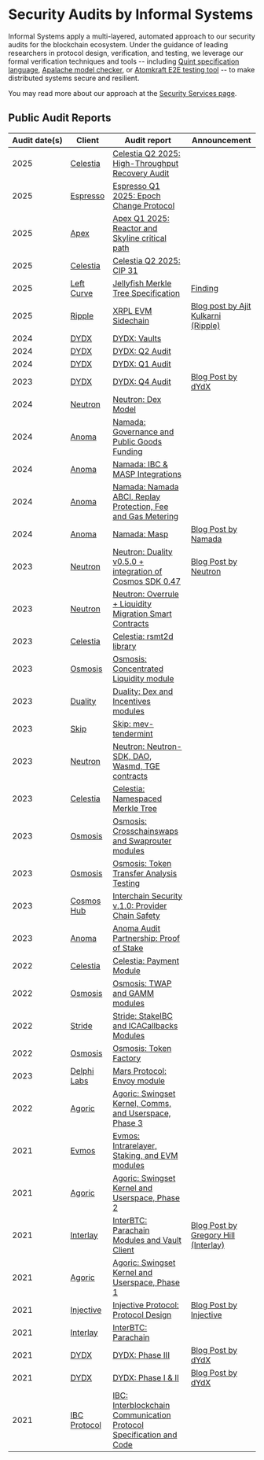# Security Audits by Informal Systems

Informal Systems apply a multi-layered, automated approach to our security
audits for the blockchain ecosystem. Under the guidance of leading researchers
in protocol design, verification, and testing, we leverage
our formal verification techniques and tools -- including [Quint specification language](https://github.com/informalsystems/quint), [Apalache model checker](https://apalache.informal.systems/), or [Atomkraft E2E testing tool](https://github.com/informalsystems/atomkraft) -- to make distributed
systems secure and resilient.

You may read more about our approach at the
[Security Services page](https://informal.systems/services/security-audits).

## Public Audit Reports


| Audit&nbsp;date(s) | Client | Audit report | Announcement |
| ----  | ----  | --- | --- |
| 2025 | [Celestia](https://celestia.org) | [Celestia Q2 2025: High-Throughput Recovery Audit](./Celestia/Celestia%20Q2%202025%20_%20High-Throughput%20Recovery%20Audit%20Report_Final%20v2.pdf) | |
| 2025 | [Espresso](https://www.espressosys.com/) | [Espresso Q1 2025: Epoch Change Protocol](./Espresso/Espresso%20Q1%202025%20_%20Epoch%20Change%20Protocol%20Audit%20Report_Final.pdf) | |
| 2025 | [Apex](https://apexfusion.org/) | [Apex Q1 2025: Reactor and Skyline critical path](./Apex/Apex%20Q1%202025%20_%20Reactor%20%26%20Skyline%20Critical%20Path%20Audit%20Report_Final.pdf) | |
| 2025 | [Celestia](https://celestia.org) | [Celestia Q2 2025: CIP 31](./Celestia/Celestia%20Q2%202025_%20CIP-31%20Audit%20Report_Final.pdf) | |
| 2025 | [Left Curve](https://left-curve.github.io/) | [Jellyfish Merkle Tree Specification](https://github.com/left-curve/left-curve/tree/main/grug/jellyfish-merkle/spec) | [Finding](https://github.com/left-curve/left-curve/pull/291) |
| 2025 | [Ripple](https://ripple.com) | [XRPL EVM Sidechain](https://github.com/informalsystems/audits/blob/main/Ripple/2025-03-25%20XRPL%20EVM%20Sidechain.pdf) | [Blog post by Ajit Kulkarni (Ripple)](https://dev.to/ripplexdev/strengthening-xrpl-evm-sidechain-key-takeaways-from-informal-systems-security-audit-4dme) |
| 2024 | [DYDX](https://dydx.exchange) | [DYDX: Vaults](https://github.com/dydxprotocol/v4-chain/blob/main/audits/Informal-Systems-Audit-Report-2024-Q2%2B.pdf) | |
| 2024 | [DYDX](https://dydx.exchange) | [DYDX: Q2 Audit](https://github.com/dydxprotocol/v4-chain/blob/main/audits/Informal-Systems-Audit-Report-2024-Q2.pdf) | |
| 2024 | [DYDX](https://dydx.exchange) | [DYDX: Q1 Audit](https://github.com/dydxprotocol/v4-chain/blob/main/audits/Informal-Systems-Audit-Report-2024-Q1.pdf) | |
| 2023 | [DYDX](https://dydx.exchange) | [DYDX: Q4 Audit](https://github.com/dydxprotocol/v4-chain/blob/main/audits/Informal-Systems-Audit-Report-2023-Q4.pdf) | [Blog Post by dYdX](https://www.dydx.xyz/blog/dydx-chain-audit) |
| 2024 | [Neutron](https://neutron.org) | [Neutron: Dex Model](./Neutron/2024-12-11%20Neutron%20Dex%20Model.pdf) | |
| 2024 | [Anoma](https://anoma.net) | [Namada: Governance and Public Goods Funding](./Anoma/2024-12-11%20Namada%20Governance%20&%20PGF.pdf) | |
| 2024 | [Anoma](https://anoma.net) | [Namada: IBC & MASP Integrations](./Anoma/2024-08-16%20IBC%20and%20MASP%20integrations%20Final%20Report.pdf) | |
| 2024 | [Anoma](https://anoma.net) | [Namada: Namada ABCI, Replay Protection, Fee and Gas Metering](./Anoma/2024-04-30%20Namada%20ABCI,%20Replay%20Protection,%20Fee%20And%20Gas%20Metering%20Final%20Report.pdf) | |
| 2024 | [Anoma](https://anoma.net) | [Namada: Masp](./Anoma/2024-02-26%20Namada%20MASP%20Final%20Report.pdf)| [Blog Post by Namada](https://namada.net/blog/namada-mainnet-is-live) |
| 2023 | [Neutron](https://neutron.org) | [Neutron: Duality v0.5.0 + integration of Cosmos SDK 0.47](./Neutron/2023-11-11%20Audit%20Report%20-%20Neutron%20-%20Duality%20v0.5.0%20+%20integration%20of%20Cosmos%20SDK%200.47.pdf) | [Blog Post by Neutron](https://blog.neutron.org/introducing-duality-the-next-evolution-in-defi-trading-e807b63e17c1) |
| 2023 | [Neutron](https://neutron.org) | [Neutron: Overrule + Liquidity Migration Smart Contracts](./Neutron/2023-11-05%20Audit%20Report%20-%20Neutron%20Smart%20Contracts%20-%20Overrule%20+%20Liquidity%20Migration.pdf) | |
| 2023 | [Celestia](https://celestia.org) | [Celestia: rsmt2d library](./Celestia/2023-09-13%20Audit%20Report%20Celestia%20rsmt2d%20library.pdf) | |
| 2023 | [Osmosis](https://osmosis.zone) | [Osmosis: Concentrated Liquidity module](./Osmosis/2023-06-23%20Audit%20Report%20-%20Osmosis%20Q2.pdf) | |
| 2023 | [Duality](https://duality.xyz) | [Duality: Dex and Incentives modules](./Duality/2023-05-16%20Audit%20Report%20-%20Duality%20Dex%20and%20Incentives%20modules.pdf) | |
| 2023 | [Skip](https://skip.money) | [Skip: mev-tendermint](./Skip/2023-04-11%20Audit%20Report%20-%20Skip%20Mev%20Tendermint.pdf) | |
| 2023 | [Neutron](https://neutron.org) | [Neutron: Neutron-SDK, DAO, Wasmd, TGE contracts](./Neutron/2023-04-06%20Audit%20Report%20-%20Neutron%20SDK%20DAO%20Wasmd%20TGE%20.pdf) | |
| 2023 | [Celestia](https://celestia.org) | [Celestia: Namespaced Merkle Tree](./Celestia/2023-03-27%20Audit%20-%20Celestia%20NMT.md) | |
| 2023 | [Osmosis](https://osmosis.zone) | [Osmosis: Crosschainswaps and Swaprouter modules](./Osmosis/2023-03-27%20Audit%20-%20Osmosis%20Crosschainswaps%20Swaprouter.md) | |
| 2023 | [Osmosis](https://osmosis.zone) | [Osmosis: Token Transfer Analysis Testing](./Osmosis/2023-03-27%20Audit%20-%20Osmosis%20Token%20Transfer%20Analysis%20Testing.md) | |
| 2023 | [Cosmos Hub](https://hub.cosmos.network/main/hub-overview/overview.html) | [Interchain Security v.1.0: Provider Chain Safety](./Cosmos%20Hub/2023-02-10%20Audit%20Report%20-%20ICS%20replicated%20security.pdf) | |
| 2023 | [Anoma](https://anoma.net) | [Anoma Audit Partnership: Proof of Stake](./Anoma/2022-2023%20Audit%20Partnership%20-%20Anoma%20Proof%20of%20Stake.md) | |
| 2022 | [Celestia](https://celestia.org) | [Celestia: Payment Module](./Celestia/2022-12-25%20Audit%20-%20Celestia%20Payment%20Module.md) | |
| 2022 | [Osmosis](https://osmosis.zone) | [Osmosis: TWAP and GAMM modules](./Osmosis/2022-12-20%20Audit%20-%20Osmosis%20TWAP%20GAMM.md) | |
| 2022 | [Stride](https://www.stride.zone) | [Stride: StakeIBC and ICACallbacks Modules](./Stride/2022-11-30%20Audit%20Report%20-%20Stride%20StakeIBC%20ICACallbacks.pdf) | |
| 2022 | [Osmosis](https://osmosis.zone) | [Osmosis: Token Factory](./Osmosis/2022-09-30%20Audit%20-%20Osmosis%20Token%20Factory.md) | |
| 2023 | [Delphi Labs](https://delphilabs.io) | [Mars Protocol: Envoy module](./Mars%20Protocol/2023-02-03%20Audit%20report%20-%20Mars%20Protocol%20Envoy%20module.pdf) | |
| 2022 | [Agoric](https://agoric.com) | [Agoric: Swingset Kernel, Comms, and Userspace, Phase 3](./Agoric/informal-agoric-report-phase3.pdf) | |
| 2021 | [Evmos](https://evmos.org) | [Evmos: Intrarelayer, Staking, and EVM modules](./Evmos/informal-evmos-report-2021q4.pdf) | |
| 2021 | [Agoric](https://agoric.com) | [Agoric: Swingset Kernel and Userspace, Phase 2](./Agoric/informal-agoric-report-phase2.pdf) | |
| 2021 | [Interlay](https://www.interlay.io) | [InterBTC: Parachain Modules and Vault Client](./Interlay/informal-report-interlay-audit-2021Q3.pdf) | [Blog Post by Gregory Hill (Interlay)](https://medium.com/@greg.interlay/informal-systems-interbtc-audit-57c55026e1d2) |
| 2021 | [Agoric](https://agoric.com) | [Agoric: Swingset Kernel and Userspace, Phase 1](./Agoric/informal-agoric-report-phase1.pdf) | |
| 2021 | [Injective](https://injective.com) | [Injective Protocol: Protocol Design](./Injective/informal-report-injective-audit-202106.pdf) | [Blog Post by Injective](https://blog.injective.com/injective-passes-the-informal-systems-audit-with-flying-colors/) |
| 2021 | [Interlay](https://www.interlay.io) | [InterBTC: Parachain](./Interlay/informal-report-interlay-audit-2021Q2.pdf) | |
| 2021 | [DYDX](https://dydx.exchange) | [DYDX: Phase III](https://github.com/dydxprotocol/v4-chain/blob/main/audits/Informal-Systems-Audit-Report-Phase-III.pdf) | [Blog Post by dYdX](https://www.dydx.xyz/blog/dydx-chain-audit) |
| 2021 | [DYDX](https://dydx.exchange) | [DYDX: Phase I & II](https://github.com/dydxprotocol/v4-chain/blob/main/audits/Informal-Systems-Audit-Report-Phase-I-II.pdf) | [Blog Post by dYdX](https://www.dydx.xyz/blog/dydx-chain-audit) |
| 2021 | [IBC Protocol](https://ibcprotocol.org) | [IBC: Interblockchain Communication Protocol Specification and Code](./IBC-GO/report.pdf) | |
